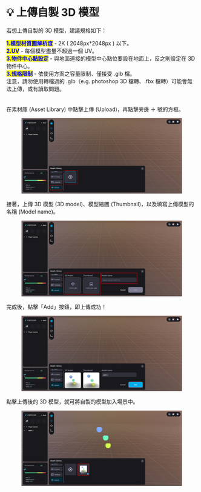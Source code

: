 # 💡 上傳自製 3D 模型

若想上傳自製的 3D 模型，建議規格如下：

<mark style="color:blue;">**1.模型材質圖解析度**</mark> -  2K ( 2048px\*2048px ) 以下。\
<mark style="color:blue;">**2.UV**</mark> - 每個模型盡量不超過一個 UV。\
<mark style="color:blue;">**3.物件中心點設定**</mark> - 與地面連接的模型中心點位要設在地面上，反之則設定在 3D 物件中心。\
<mark style="color:blue;">**3.規格限制**</mark> - 依使用方案之容量限制、僅接受 .glb 檔。\
注意，請勿使用轉檔過的 .glb（e.g. photoshop 3D 檔轉、.fbx 檔轉）可能會無法上傳，或有讀取問題。\
\
\
在素材庫 (Asset Library) 中點擊上傳 (Upload)，再點擊旁邊 ＋ 號的方框。

<figure><img src="../../../.gitbook/assets/Frame 108 (1).png" alt=""><figcaption></figcaption></figure>



接著，上傳 3D 模型 (3D model)、模型縮圖 (Thumbnail)，以及填寫上傳模型的名稱 (Model name)。

<figure><img src="../../../.gitbook/assets/Frame 109.png" alt=""><figcaption></figcaption></figure>



完成後，點擊「Add」按鈕，即上傳成功！

<figure><img src="../../../.gitbook/assets/Frame 110.png" alt=""><figcaption></figcaption></figure>



點擊上傳後的 3D 模型，就可將自製的模型加入場景中。

<figure><img src="../../../.gitbook/assets/Frame 111.png" alt=""><figcaption></figcaption></figure>
